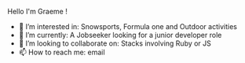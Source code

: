 Hello I'm Graeme ! 

- 👀 I’m interested in: Snowsports, Formula one and Outdoor activities   
- 🌱 I’m currently: A Jobseeker looking for a junior developer role 
- 💞️ I’m looking to collaborate on: Stacks involving Ruby or JS
- 📫 How to reach me: email


